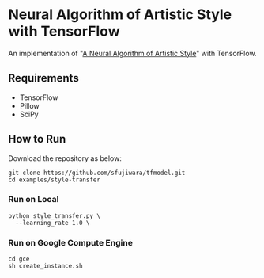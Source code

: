 # Neural Algorithm of Artistic Style with TensorFlow

An implementation of "[A Neural Algorithm of Artistic Style](https://arxiv.org/abs/1508.06576)" with TensorFlow.

## Requirements

* TensorFlow
* Pillow
* SciPy

## How to Run

Download the repository as below:

```
git clone https://github.com/sfujiwara/tfmodel.git
cd examples/style-transfer
```

### Run on Local

```
python style_transfer.py \
  --learning_rate 1.0 \
```

### Run on Google Compute Engine

```
cd gce
sh create_instance.sh
```